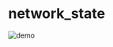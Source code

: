 # network_state
 
![demo](https://user-images.githubusercontent.com/97492976/153088160-1c202d84-0bd5-409b-ba9f-5ec49f8b0c8a.PNG)
